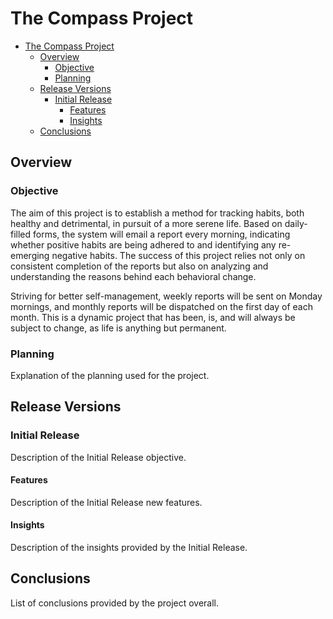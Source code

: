 # The Compass Project

- [The Compass Project](#the-compass-project)
	- [Overview ](#overview-)
		- [Objective ](#objective-)
		- [Planning ](#planning-)
	- [Release Versions ](#release-versions-)
		- [Initial Release ](#initial-release-)
			- [Features ](#features-)
			- [Insights ](#insights-)
	- [Conclusions ](#conclusions-)

## Overview <a name="overview"></a>

### Objective <a name="objective"></a>

The aim of this project is to establish a method for tracking habits, both healthy and detrimental, in pursuit of a more serene life. Based on daily-filled forms, the system will email a report every morning, indicating whether positive habits are being adhered to and identifying any re-emerging negative habits. The success of this project relies not only on consistent completion of the reports but also on analyzing and understanding the reasons behind each behavioral change.

Striving for better self-management, weekly reports will be sent on Monday mornings, and monthly reports will be dispatched on the first day of each month. This is a dynamic project that has been, is, and will always be subject to change, as life is anything but permanent.

### Planning <a name="planning"></a>

Explanation of the planning used for the project.

## Release Versions <a name="release-versions"></a>

### Initial Release <a name="initial-release"></a>

Description of the Initial Release objective.

#### Features <a name="features1"></a>

Description of the Initial Release new features.

#### Insights <a name="insights1"></a>

Description of the insights provided by the Initial Release.

## Conclusions <a name="conclusions"></a>

List of conclusions provided by the project overall.
